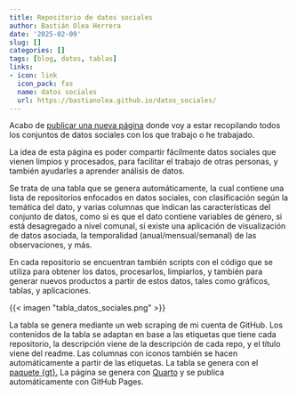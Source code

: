 ```yaml
---
title: Repositorio de datos sociales
author: Bastián Olea Herrera
date: '2025-02-09'
slug: []
categories: []
tags: [blog, datos, tablas]
links:
- icon: link
  icon_pack: fas
  name: datos sociales
  url: https://bastianolea.github.io/datos_sociales/
---
```


Acabo de [publicar una nueva página](https://bastianolea.github.io/datos_sociales/) donde voy a estar recopilando todos los conjuntos de datos sociales con los que trabajo o he trabajado. 

La idea de esta página es poder compartir fácilmente datos sociales que vienen limpios y procesados, para facilitar el trabajo de otras personas, y también ayudarles a aprender análisis de datos. 

Se trata de una tabla que se genera automáticamente, la cual contiene una lista de repositorios enfocados en datos sociales, con clasificación según la temática del dato, y varias columnas que indican las características del conjunto de datos, como si es que el dato contiene variables de género, si está desagregado a nivel comunal, si existe una aplicación de visualización de datos asociada, la temporalidad (anual/mensual/semanal) de las observaciones, y más.

En cada repositorio se encuentran también scripts con el código que se utiliza para obtener los datos, procesarlos, limpiarlos, y también para generar nuevos productos a partir de estos datos, tales como gráficos, tablas, y aplicaciones.

{{< imagen "tabla_datos_sociales.png" >}}

La tabla se genera mediante un web scraping de mi cuenta de GitHub. Los contenidos de la tabla se adaptan en base a las etiquetas que tiene cada repositorio, la descripción viene de la descripción de cada repo, y el título viene del readme. Las columnas con iconos también se hacen automáticamente a partir de las etiquetas. La tabla se genera con el [paquete {gt}.](https://gt.rstudio.com) La página se genera con [Quarto](https://github.com/quarto-dev/quarto-r) y se publica automáticamente con GitHub Pages.